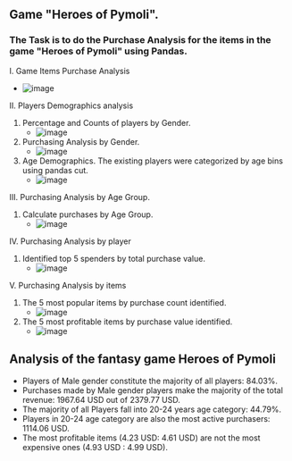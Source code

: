 ## Game "Heroes of Pymoli".
### The Task is to do the Purchase Analysis for the items in the game "Heroes of Pymoli" using Pandas.

I. Game Items Purchase Analysis
* ![image](https://github.com/user-attachments/assets/9fb9298e-586f-4e16-9261-6c483f5472f1)

II. Players Demographics analysis
1. Percentage and Counts of players by Gender.
   * ![image](https://github.com/user-attachments/assets/b5095886-4ee3-4be3-8958-e58eefee4683)
2. Purchasing Analysis by Gender.
   * ![image](https://github.com/user-attachments/assets/5789f56a-c45f-4ac3-96c6-bdf983b419cd)
3. Age Demographics.
   The existing players were categorized by age bins using pandas cut.
   * ![image](https://github.com/user-attachments/assets/854fa990-3e3e-4093-a0fd-9e0eb4605e9c)

III. Purchasing Analysis by Age Group.
1. Calculate purchases by Age Group.
   * ![image](https://github.com/user-attachments/assets/1632d1eb-11cc-4237-8ba9-fd4fb4de9f9d)

IV. Purchasing Analysis by player
1. Identified top 5 spenders by total purchase value.
   * ![image](https://github.com/user-attachments/assets/21b0ea15-9162-4ff7-96e1-7df604110ddf)

V. Purchasing Analysis by items
1. The 5 most popular items by purchase count identified.
   * ![image](https://github.com/user-attachments/assets/7d4ff596-7b1b-4d2a-b764-88c4dfa63bf4)
2. The 5 most profitable items by purchase value identified.
   * ![image](https://github.com/user-attachments/assets/fb2ee99b-5dce-4f41-95fb-4c335cb86b93)

## Analysis of the fantasy game Heroes of Pymoli
- Players of Male gender constitute the majority of all players: 84.03%.
- Purchases made by Male gender players make the majority of the total revenue: 1967.64 USD out of 2379.77 USD.
- The majority of all Players fall into 20-24 years age category: 44.79%.
- Players in 20-24 age category are also the most active purchasers: 1114.06 USD.
- The most profitable items (4.23 USD: 4.61 USD) are not the most expensive ones (4.93 USD : 4.99 USD).
   
